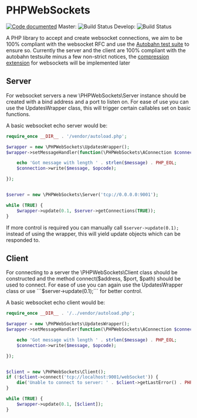 # PHPWebSockets
[![Code documented](https://codedocs.xyz/WarriorXK/PHPWebSockets.svg)](https://codedocs.xyz/WarriorXK/PHPWebSockets/) Master: ![Build Status](https://github.com/WarriorXK/PHPWebSockets/actions/workflows/Main.yaml/badge.svg?branch=master) Develop: ![Build Status](https://github.com/WarriorXK/PHPWebSockets/actions/workflows/Main.yaml/badge.svg?branch=develop)

A PHP library to accept and create websocket connections, we aim to be 100% compliant with the websocket RFC and use the [Autobahn test suite](http://autobahn.ws/testsuite/) to ensure so.
Currently the server and the client are 100% compliant with the autobahn testsuite minus a few non-strict notices, the [compression extension](https://tools.ietf.org/html/rfc7692) for websockets will be implemented later

## Server
For websocket servers a new \PHPWebSockets\Server instance should be created with a bind address and a port to listen on.
For ease of use you can use the UpdatesWrapper class, this will trigger certain callables set on basic functions.

A basic websocket echo server would be:

```php
require_once __DIR__ . '/vendor/autoload.php';

$wrapper = new \PHPWebSockets\UpdatesWrapper();
$wrapper->setMessageHandler(function(\PHPWebSockets\AConnection $connection, string $message, int $opcode) {

    echo 'Got message with length ' . strlen($message) . PHP_EOL;
    $connection->write($message, $opcode);

});


$server = new \PHPWebSockets\Server('tcp://0.0.0.0:9001');

while (TRUE) {
    $wrapper->update(0.1, $server->getConnections(TRUE));
}
```

If more control is required you can manually call ```$server->update(0.1);``` instead of using the wrapper, this will yield update objects which can be responded to.

## Client
For connecting to a server the \PHPWebSockets\Client class should be constructed and the method connect($address, $port, $path) should be used to connect.
For ease of use you can again use the UpdatesWrapper class or use ```$server->update(0.1);``` for better control.

A basic websocket echo client would be:

```php
require_once __DIR__ . '/../vendor/autoload.php';

$wrapper = new \PHPWebSockets\UpdatesWrapper();
$wrapper->setMessageHandler(function(\PHPWebSockets\AConnection $connection, string $message, int $opcode) {

    echo 'Got message with length ' . strlen($message) . PHP_EOL;
    $connection->write($message, $opcode);

});


$client = new \PHPWebSockets\Client();
if (!$client->connect('tcp://localhost:9001/webSocket')) {
    die('Unable to connect to server: ' . $client->getLastError() . PHP_EOL);
}

while (TRUE) {
    $wrapper->update(0.1, [$client]);
}
```

